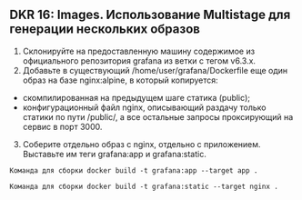 ## DKR 16: Images. Использование Multistage для генерации нескольких образов

1. Склонируйте на предоставленную машину содержимое из официального репозитория grafana из ветки с тегом v6.3.x.
2. Добавьте в существующий /home/user/grafana/Dockerfile еще один образ на базе nginx:alpine, в который копируется:
 * скомпилированная на предыдущем шаге статика (public);
 * конфигурационный файл nginx, описывающий раздачу только статики по пути /public/, а все остальные запросы проксирующий на сервис в порт 3000.
3. Соберите отдельно образ с nginx, отдельно с приложением. Выставьте им теги grafana:app и grafana:static.


```Команда для сборки docker build -t grafana:app --target app .```

```Команда для сборки docker build -t grafana:static --target nginx .```

